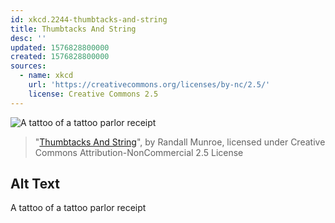 ```yaml
---
id: xkcd.2244-thumbtacks-and-string
title: Thumbtacks And String
desc: ''
updated: 1576828800000
created: 1576828800000
sources:
  - name: xkcd
    url: 'https://creativecommons.org/licenses/by-nc/2.5/'
    license: Creative Commons 2.5
---
```

![A tattoo of a tattoo parlor receipt](https://imgs.xkcd.com/comics/thumbtacks_and_string.png)
> "[Thumbtacks And String](https://xkcd.com/2244/)", by Randall Munroe, licensed under Creative Commons Attribution-NonCommercial 2.5 License

## Alt Text
A tattoo of a tattoo parlor receipt
